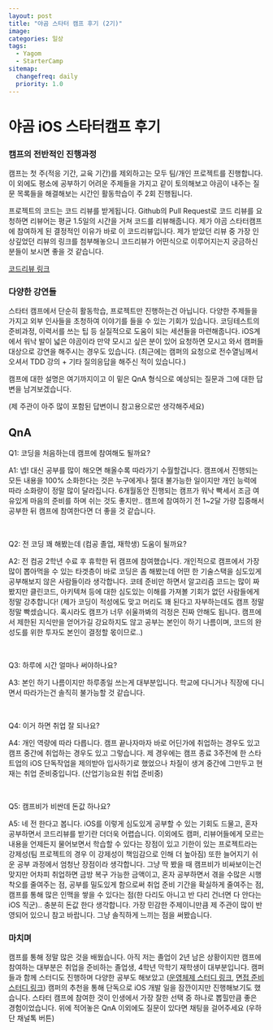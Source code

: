 ```yaml
---
layout: post
title: "야곰 스타터 캠프 후기 (2기)"
image:
categories: 일상
tags: 
  - Yagom
  - StarterCamp
sitemap:
  changefreq: daily
  priority: 1.0
---
```


# 야곰 iOS 스타터캠프 후기

### 캠프의 전반적인 진행과정

캠프는 첫 주(적응 기간, 교육 기간)를 제외하고는 모두 팀/개인 프로젝트를 진행합니다. 이 외에도 평소에 공부하기 어려운 주제들을 가지고 같이 토의해보고 야곰이 내주는 질문 목록들을 해결해보는 시간인 활동학습이 주 2회 진행됩니다.

프로젝트의 코드는 코드 리뷰를 받게됩니다. Github의 Pull Request로 코드 리뷰를 요청하면 리뷰어는 평균 1.5일의 시간을 거쳐 코드를 리뷰해줍니다. 제가 야곰 스타터캠프에 참여하게 된 결정적인 이유가 바로 이 코드리뷰입니다. 제가 받았던 리뷰 중 가장 인상깊었던 리뷰의 링크를 첨부해놓으니 코드리뷰가 어떤식으로 이루어지는지 궁금하신 분들이 보시면 좋을 것 같습니다.

[코드리뷰 링크](https://github.com/yagom-academy/ios-exposition-universelle/pull/66)



### 다양한 강연들

스타터 캠프에서 단순히 활동학습, 프로젝트만 진행하는건 아닙니다. 다양한 주제들을 가지고 외부 인사들을 초청하여 이야기를 들을 수 있는 기회가 있습니다. 코딩테스트의 준비과정, 이력서를 쓰는 팁 등 실질적으로 도움이 되는 세션들을 마련해줍니다. iOS계에서 워낙 발이 넓은 야곰이라 만약 모시고 싶은 분이 있어 요청하면 모시고 와서 캠퍼들 대상으로 강연을 해주시는 경우도 있습니다. (최근에는 캠퍼의 요청으로 전수열님께서 오셔서 TDD 강의 + 기타 질의응답을 해주신 적이 있습니다.)



캠프에 대한 설명은 여기까지이고 이 밑은 QnA 형식으로 예상되는 질문과 그에 대한 답변을 남겨보겠습니다.

(제 주관이 아주 많이 포함된 답변이니 참고용으로만 생각해주세요)



## QnA 

Q1: 코딩을 처음하는데 캠프에 참여해도 될까요?

A1: 넵! 대신 공부를 많이 해오면 해올수록 따라가기 수월할겁니다. 캠프에서 진행되는 모든 내용을 100% 소화한다는 것은 누구에게나 절대 불가능한 일이지만 개인 능력에 따라 소화량이 정말 많이 달라집니다. 6개월동안 진행되는 캠프가 워낙 빡세서 조금 여유있게 마음의 준비를 하며 쉬는 것도 좋지만.. 캠프에 참여하기 전 1~2달 가량 집중해서 공부한 뒤 캠프에 참여한다면 더 좋을 것 같습니다.

<br/> 

Q2: 전 코딩 꽤 해봤는데 (컴공 졸업, 재학생) 도움이 될까요?

A2: 전 컴공 2학년 수료 후 휴학한 뒤 캠프에 참여했습니다. 개인적으로 캠프에서 가장 많이 뽑아먹을 수 있는 타겟층이 바로 코딩은 좀 해봤는데 어떤 한 기술스택을 심도있게 공부해보지 않은 사람들이라 생각합니다. 코테 준비만 하면서 알고리즘 코드는 많이 짜봤지만 클린코드, 아키텍쳐 등에 대한 심도있는 이해를 가져볼 기회가 없던 사람들에게 정말 강추합니다! (제가 코딩이 적성에도 맞고 머리도 꽤 된다고 자부하는데도 캠프 정말 정말 빡셌습니다. 혹시라도 캠프가 너무 쉬울까봐의 걱정은 진짜 안해도 됩니다. 캠프에서 제한된 지식만을 얻어가길 강요하지도 않고 공부는 본인이 하기 나름이며, 코드의 완성도를 위한 투자도 본인이 결정할 몫이므로..)

<br/> 

Q3: 하루에 시간 얼마나 써야하나요?

A3: 본인 하기 나름이지만 하루종일 쓰는게 대부분입니다. 학교에 다니거나 직장에 다니면서 따라가는건 솔직히 불가능할 것 같습니다.

<br/> 

Q4: 이거 하면 취업 잘 되나요?

A4: 개인 역량에 따라 다릅니다. 캠프 끝나자마자 바로 어딘가에 취업하는 경우도 있고 캠프 중간에 취업하는 경우도 있고 그렇습니다. 제 경우에는 캠프 종료 3주전에 한 스타트업의 iOS 단독작업을 제의받아 입사하기로 했었으나 차질이 생겨 중간에 그만두고  현재는 취업 준비중입니다. (산업기능요원 취업 준비중) 

<br/> 

Q5: 캠프비가 비싼데 돈값 하나요?

A5: 네 전 한다고 봅니다. iOS를 이렇게 심도있게 공부할 수 있는 기회도 드물고, 혼자 공부하면서 코드리뷰를 받기란 더더욱 어렵습니다. 이외에도 캠퍼, 리뷰어들에게 모르는 내용을 언제든지 물어보면서 학습할 수 있다는 장점이 있고 기한이 있는 프로젝트라는 강제성(팀 프로젝트의 경우 이 강제성이 책임감으로 인해 더 높아짐) 또한 늘어지기 쉬운 공부 과정에서 엄청난 장점이라 생각합니다. 그냥 딱 봤을 때 캠프비가 비싸보이는건 맞지만 어차피 취업하면 금방 복구 가능한 금액이고, 혼자 공부하면서 겪을 수많은 시행착오를 줄여주는 점, 공부를 밀도있게 함으로써 취업 준비 기간을 확실하게 줄여주는 점, 캠프를 통해 많은 인맥을 쌓을 수 있다는 점(한 다리도 아니고 반 다리 건너면 다 안다는 iOS 직군).. 충분히 돈값 한다 생각합니다. 가장 민감한 주제이니만큼 제 주관이 많이 반영되어 있으니 참고 바랍니다. 그냥 솔직하게 느끼는 점을 써봤습니다.



### 마치며

캠프를 통해 정말 많은 것을 배웠습니다. 아직 저는 졸업이 2년 남은 상황이지만 캠프에 참여하는 대부분은 취업을 준비하는 졸업생, 4학년 막학기 재학생이 대부분입니다. 캠퍼들과 함께 스터디도 진행하며 다양한 공부도 해보았고 ([운영체제 스터디 링크](https://github.com/i-study-OS), [면접 준비 스터디 링크](https://github.com/iOS-Interview-Study)) 캠퍼의 추천을 통해 단독으로 iOS 개발 일을 잠깐이지만 진행해보기도 했습니다. 스타터 캠프에 참여한 것이 인생에서 가장 잘한 선택 중 하나로 뽑힐만큼 좋은 경험이었습니다. 위에 적어놓은 QnA 이외에도 질문이 있다면 채팅을 걸어주세요 (우하단 채널톡 버튼) 

